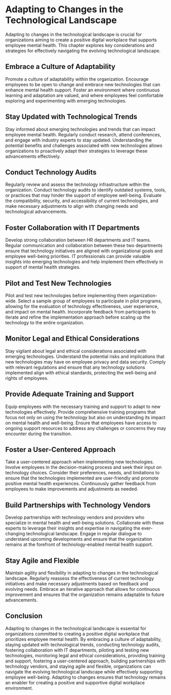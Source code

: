 Adapting to Changes in the Technological Landscape
=============================================================

Adapting to changes in the technological landscape is crucial for organizations aiming to create a positive digital workplace that supports employee mental health. This chapter explores key considerations and strategies for effectively navigating the evolving technological landscape.

Embrace a Culture of Adaptability
---------------------------------

Promote a culture of adaptability within the organization. Encourage employees to be open to change and embrace new technologies that can enhance mental health support. Foster an environment where continuous learning and adaptation are valued, and where employees feel comfortable exploring and experimenting with emerging technologies.

Stay Updated with Technological Trends
--------------------------------------

Stay informed about emerging technologies and trends that can impact employee mental health. Regularly conduct research, attend conferences, and engage with industry experts to stay updated. Understanding the potential benefits and challenges associated with new technologies allows organizations to proactively adapt their strategies to leverage these advancements effectively.

Conduct Technology Audits
-------------------------

Regularly review and assess the technology infrastructure within the organization. Conduct technology audits to identify outdated systems, tools, or practices that may hinder the support of employee well-being. Evaluate the compatibility, security, and accessibility of current technologies, and make necessary adjustments to align with changing needs and technological advancements.

Foster Collaboration with IT Departments
----------------------------------------

Develop strong collaboration between HR departments and IT teams. Regular communication and collaboration between these two departments ensure that technology initiatives are aligned with organizational goals and employee well-being priorities. IT professionals can provide valuable insights into emerging technologies and help implement them effectively in support of mental health strategies.

Pilot and Test New Technologies
-------------------------------

Pilot and test new technologies before implementing them organization-wide. Select a sample group of employees to participate in pilot programs, allowing for the evaluation of technology effectiveness, user experience, and impact on mental health. Incorporate feedback from participants to iterate and refine the implementation approach before scaling up the technology to the entire organization.

Monitor Legal and Ethical Considerations
----------------------------------------

Stay vigilant about legal and ethical considerations associated with emerging technologies. Understand the potential risks and implications that new technologies may have on employee privacy and data security. Comply with relevant regulations and ensure that any technology solutions implemented align with ethical standards, protecting the well-being and rights of employees.

Provide Adequate Training and Support
-------------------------------------

Equip employees with the necessary training and support to adapt to new technologies effectively. Provide comprehensive training programs that focus not only on using the technology but also on understanding its impact on mental health and well-being. Ensure that employees have access to ongoing support resources to address any challenges or concerns they may encounter during the transition.

Foster a User-Centered Approach
-------------------------------

Take a user-centered approach when implementing new technologies. Involve employees in the decision-making process and seek their input on technology choices. Consider their preferences, needs, and limitations to ensure that the technologies implemented are user-friendly and promote positive mental health experiences. Continuously gather feedback from employees to make improvements and adjustments as needed.

Build Partnerships with Technology Vendors
------------------------------------------

Develop partnerships with technology vendors and providers who specialize in mental health and well-being solutions. Collaborate with these experts to leverage their insights and expertise in navigating the ever-changing technological landscape. Engage in regular dialogue to understand upcoming developments and ensure that the organization remains at the forefront of technology-enabled mental health support.

Stay Agile and Flexible
-----------------------

Maintain agility and flexibility in adapting to changes in the technological landscape. Regularly reassess the effectiveness of current technology initiatives and make necessary adjustments based on feedback and evolving needs. Embrace an iterative approach that allows for continuous improvement and ensures that the organization remains adaptable to future advancements.

Conclusion
----------

Adapting to changes in the technological landscape is essential for organizations committed to creating a positive digital workplace that prioritizes employee mental health. By embracing a culture of adaptability, staying updated with technological trends, conducting technology audits, fostering collaboration with IT departments, piloting and testing new technologies, monitoring legal and ethical considerations, providing training and support, fostering a user-centered approach, building partnerships with technology vendors, and staying agile and flexible, organizations can navigate the evolving technological landscape while effectively supporting employee well-being. Adapting to changes ensures that technology remains an enabler for creating a positive and supportive digital workplace environment.
